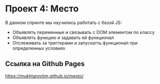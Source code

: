 # Проект 4: Место

В данном спринте мы научились работать с базой JS:
- Объявлять переменные и связывать с DOM элементом по классу
- Объявлять функцию и задавать ей функционал
- Отслеживать за триггерами и запускатть функционал при определенных условиях

## Ссылка на Github Pages

https://mukhtarovtim.github.io/mesto/ 
